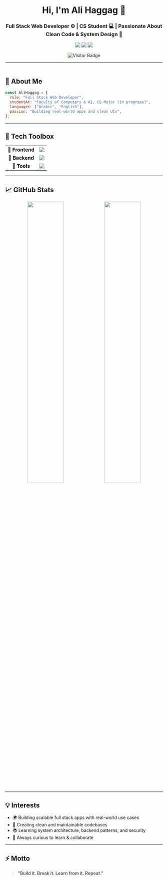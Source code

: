 <h1 align="center">Hi, I'm Ali Haggag 👋</h1>
<h3 align="center">Full Stack Web Developer ⚙️ | CS Student 💻 | Passionate About Clean Code & System Design 🧠</h3>

<p align="center">
  <a href="https://www.linkedin.com/in/ali-haggag7"><img src="https://img.shields.io/badge/Ali%20Haggag-0077B5?style=for-the-badge&logo=linkedin&logoColor=white" /></a>
  <a href="https://www.facebook.com/share/1Zf9XHxF7Z/"><img src="https://img.shields.io/badge/Facebook-1877F2?style=for-the-badge&logo=facebook&logoColor=white" /></a>
  <a href="https://www.instagram.com/3zsdj?igsh=MWhyenVmeWdwZm5scQ=="><img src="https://img.shields.io/badge/@3zsdj-E4405F?style=for-the-badge&logo=instagram&logoColor=white" /></a>
</p>

<p align="center">
  <img src="https://visitor-badge.laobi.icu/badge?page_id=Ali-Haggag7" alt="Visitor Badge" />
</p>

---

<img src="https://media.giphy.com/media/3o7abKhOpu0NwenH3O/giphy.gif" width="100%" height="3px" />

## 🚀 About Me

```js
const AliHaggag = {
  role: "Full Stack Web Developer",
  studentAt: "Faculty of Computers & AI, CS Major (in progress)",
  languages: ["Arabic", "English"],
  passion: "Building real-world apps and clean UIs",
};
```

---

## 🧰 Tech Toolbox

<p align="center">
 <table align="center">
  <tr>
    <td align="center"><b>🎨 Frontend</b></td>
    <td>
      <img src="https://skillicons.dev/icons?i=html,css,js,react,bootstrap,tailwind,jquery" />
    </td>
  </tr>
  <tr>
    <td align="center"><b>🔧 Backend</b></td>
    <td>
      <img src="https://skillicons.dev/icons?i=nodejs,express,mongodb,firebase" />
    </td>
  </tr>
  <tr>
    <td align="center"><b>🧰 Tools</b></td>
    <td>
      <img src="https://skillicons.dev/icons?i=git,github,vscode" />
    </td>
  </tr>
</table>
</p>

---

## 📈 GitHub Stats

<p align="center">
  <img src="https://github-readme-stats.vercel.app/api?username=Ali-Haggag7&show_icons=true&theme=tokyonight&hide_border=true&border_radius=10" width="48%" />
  <img src="https://github-readme-streak-stats.herokuapp.com/?user=Ali-Haggag7&theme=tokyonight&hide_border=true&border_radius=10" width="48%" />
</p>

---

## 💡 Interests

- 🌍 Building scalable full stack apps with real-world use cases  
- 🧩 Creating clean and maintainable codebases  
- 📚 Learning system architecture, backend patterns, and security  
- 💬 Always curious to learn & collaborate  

---

## ⚡️ Motto

> **"Build it. Break it. Learn from it. Repeat."**
